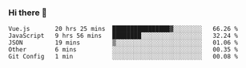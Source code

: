 ### Hi there 👋

<!--
**xin-code/Xin-code** is a ✨ _special_ ✨ repository because its `README.md` (this file) appears on your GitHub profile.

Here are some ideas to get you started:
<!--START_SECTION:waka-->
```text
Vue.js       20 hrs 25 mins  ████████████████▓░░░░░░░░   66.26 % 
JavaScript   9 hrs 56 mins   ████████░░░░░░░░░░░░░░░░░   32.24 % 
JSON         19 mins         ▒░░░░░░░░░░░░░░░░░░░░░░░░   01.06 % 
Other        6 mins          ░░░░░░░░░░░░░░░░░░░░░░░░░   00.35 % 
Git Config   1 min           ░░░░░░░░░░░░░░░░░░░░░░░░░   00.08 % 
```
<!--END_SECTION:waka-->
